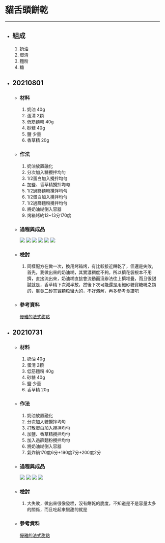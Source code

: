 # 貓舌頭餅乾
---
+ ## 組成
  1. 奶油
  2. 蛋清
  3. 麵粉
  4. 糖

+ ## 20210801
  + ### 材料
    1. 奶油 40g
    2. 蛋清 2顆
    3. 低筋麵粉 40g
    4. 砂糖 40g
    5. 鹽   少量
    6. 香草精   20g
  
  + ### 作法
    1. 奶油放置融化
    2. 分次加入糖攪拌均勻
    3. 1/2蛋白加入攪拌均勻
    4. 加鹽、香草精攪拌均勻
    5. 1/2過篩麵粉攪拌均勻
    6. 1/2蛋白加入攪拌均勻
    7. 1/2過篩麵粉攪拌均勻
    8. 將奶油糊倒入容器
    9. 烤箱烤約12~13分170度
  
  + ### 過程與成品
    ![](../../Image/20210801_5.jpg)
    ![](../../Image/20210801_6.jpg)
    ![](../../Image/20210801_7.jpg)
    ![](../../Image/20210801_8.jpg)
    ![](../../Image/20210801_9.jpg)
    ![](../../Image/20210801_10.jpg)
   
  
  + ### 檢討
    1. 同樣配方在做一次，換用烤箱烤，有比較接近餅乾了，但還是失敗，首先，我做出來的奶油糊，其實濃稠度不夠，所以擠花袋根本不用擠，直接流出來，奶油糊直接會流動而沒辦法往上擠堆疊，而且很甜膩就是，香草精下次減半放，然後下次可能還是用細砂糖貨糖粉之類的，畢竟二砂其實顆粒蠻大的，不好溶解，再多參考食譜吧
  
  + ### 參考資料
    [優雅的法式甜點](https://youtu.be/8VkWNc2O9VA)
    

+ ## 20210731
  + ### 材料
    1. 奶油 40g
    2. 蛋清 2顆
    3. 低筋麵粉 40g
    4. 砂糖 40g
    5. 鹽   少量
    6. 香草精   20g
  
  + ### 作法
    1. 奶油放置融化
    2. 分次加入糖攪拌均勻
    3. 打散蛋白加入攪拌均勻
    4. 加鹽、香草精攪拌均勻
    5. 加入過篩麵粉攪拌均勻
    6. 將奶油糊倒入容器
    7. 氣炸鍋170度6分+190度7分+200度2分
  
  + ### 過程與成品
    ![](../../Image/20210731_1.jpg)
    ![](../../Image/20210731_2.jpg)
    ![](../../Image/20210731_3.jpg)
    ![](../../Image/20210731_4.jpg)
  
  + ### 檢討
    1. 大失敗，做出來很像發糕，沒有餅乾的脆度，不知道是不是容量太多的關係，而且吃起來蠻甜的就是
  
  + ### 參考資料
    [優雅的法式甜點](https://youtu.be/8VkWNc2O9VA)